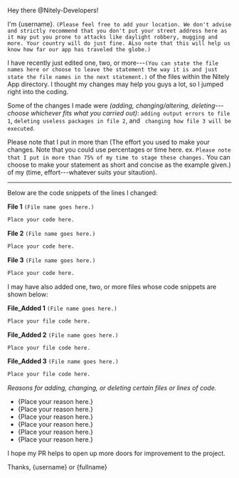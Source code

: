 Hey there @Nitely-Developers!

I'm {username}. `(Please feel free to add your location. We don't advise and strictly recommend that you don't put your street address here as it may put you prone to attacks like daylight robbery, mugging and more. Your country will do just fine. ALso note that this will help us know how far our app has traveled the globe.)`

I have recently just edited one, two, or more---`(You can state the file names here or choose to leave the statement the way it is and just state the file names in the next statement.)` of the files within the Nitely App directory.
I thought my changes may help you guys a lot, so I jumped right into the coding.

Some of the changes I made were *(adding, changing/altering, deleting---choose whichever fits what you carried out)*: `adding output errors to file 1`, `deleting useless packages in file 2`, and ` changing how file 3 will be executed`.

Please note that I put in more than (The effort you used to make your changes. Note that you could use percentages or time here. ex. `Please note that I put in more than 75% of my time to stage these changes.` You can choose to make your statement as short and concise as the example given.) of my (time, effort---whatever suits your sitaution).

***

Below are the code snippets of the lines I changed:

**File 1** `(File name goes here.)`

```bash
Place your code here.
```

**File 2** `(File name goes here.)`

```bash
Place your code here.
```

**File 3** `(File name goes here.)`

```bash
Place your code here.
```

I may have also added one, two, or more files whose code snippets are shown below:

**File_Added 1** `(File name goes here.)`

```bash
Place your file code here.
```

**File_Added 2** `(File name goes here.)`

```bash
Place your file code here.
```

**File_Added 3** `(File name goes here.)`

```bash
Place your file code here.
```

*Reasons for adding, changing, or deleting certain files or lines of code.*

- {Place your reason here.}
- {Place your reason here.}
- {Place your reason here.}
- {Place your reason here.}
- {Place your reason here.}
- {Place your reason here.}

I hope my PR helps to open up more doors for improvement to the project.

Thanks,
{username} or {fullname}
